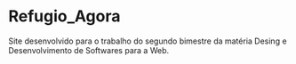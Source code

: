 # Refugio_Agora
Site desenvolvido para o trabalho do segundo bimestre da matéria Desing e Desenvolvimento de Softwares para a Web.
